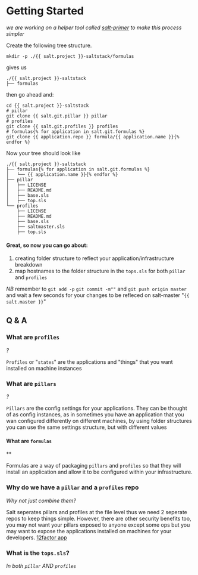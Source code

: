 # Getting Started

*we are working on a helper tool called [salt-primer](https://github.com/thiccbois/saltprimer) to make this process simpler*

Create the following tree structure.


```
mkdir -p ./{{ salt.project }}-saltstack/formulas
```

gives us

```
./{{ salt.project }}-saltstack
├── formulas
```

then go ahead and:

```
cd {{ salt.project }}-saltstack
# pillar
git clone {{ salt.git.pillar }} pillar
# profiles
git clone {{ salt.git.profiles }} profiles
# formulas{% for application in salt.git.formulas %}
git clone {{ application.repo }} formula/{{ application.name }}{% endfor %}
```

Now your tree should look like

```
./{{ salt.project }}-saltstack
├── formulas{% for application in salt.git.formulas %}
│   └── {{ application.name }}{% endfor %}
├── pillar
│   ├── LICENSE
│   ├── README.md
│   ├── base.sls
│   ├── top.sls
└── profiles
    ├── LICENSE
    ├── README.md
    ├── base.sls
    ├── saltmaster.sls
    ├── top.sls
```

#### Great, so now you can go about:

1. creating folder structure to reflect your application/infrastructure breakdown
2. map hostnames to the folder structure in the `tops.sls` for both `pillar` and `profiles`

*NB* remember to `git add -p` `git commit -m""` and `git push origin master` and wait a few seconds for your changes to be refleced on salt-master "`{{ salt.master }}`"


## Q & A

### What are `profiles`
*?*

`Profiles` or "`states`" are the applications and "things" that you want installed on machine instances


### What are `pillars`
*?*

`Pillars` are the config settings for your applications.
They can be thought of as config instances, as in sometimes you have an application that you wan configured differently on different machines, by using folder structures you can use the same settings structure, but with different values


#### What are `formulas`
**

Formulas are a way of packaging `pillars` and `profiles` so that they will install an application and allow it to be configured within your infrastructure.


### Why do we have a `pillar` and a `profiles` repo
*Why not just combine them?*

Salt seperates pillars and profiles at the file level thus we need 2 seperate repos to keep things simple.
However, there are other security benefits too, you may not want your pillars exposed to anyone except some ops
but you may want to expose the applications installed on machines for your developers. [12factor app](https://12factor.net)

### What is the `tops.sls`?
*In both `pillar` AND `profiles`*

